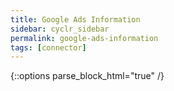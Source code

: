 ```yaml
---
title: Google Ads Information
sidebar: cyclr_sidebar
permalink: google-ads-information
tags: [connector]
---
```

{::options parse_block_html="true" /}
